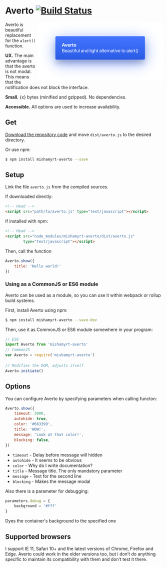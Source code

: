 # Averto [![Build Status](https://travis-ci.org/mishamyrt/averto.svg?branch=master)][ci]

<img src="https://raw.githubusercontent.com/mishamyrt/averto/readme-update/img/screenshot.png" align="right"
     alt="Averto dialog screenshot" width="400" height="188">

Averto is beautiful replacement for the `alert()` function.

**UX.** The main advantage is that the averto is not modal. 
This means that the notification does not block the interface.

**Small.** {x} bytes (minified and gzipped). No dependencies.

**Accessible.** All options are used to increase availability.


## Get

[Download the repository code](https://github.com/mishamyrt/averto/archive/master.zip) and move `dist/averto.js` to the desired directory.

Or use npm:

```sh
$ npm install mishamyrt-averto --save
```

## Setup

Link the file `averto.js` from the compiled sources.

If downloaded directly:
```html
<!-- Head -->
<script src="path/to/averto.js" type="text/javascript"></script>
```

If installed with npm:

```html
<!-- Head -->
<script src="node_modules/mishamyrt-averto/dist/averto.js"
        type="text/javascript"></script>
```

Then, call the function 

```js
Averto.show({
    title: 'Hello world!'
})
```

### Using as a CommonJS or ES6 module

Averto can be used as a module, so you can use it within webpack or rollup build systems.

First, install Averto using npm:

```sh
$ npm install mishamyrt-averto --save-dev
```

Then, use it as CommonJS or ES6 module somewhere in your program:

```js
// ES6
import Averto from 'mishamyrt-averto'
// CommonJS
var Averto = require('mishamyrt-averto')

// Modifies the DOM, adjusts itself
Averto.initiate()
```

## Options

You can configure Averto by specifying parameters when calling functon:

```js
Averto.show({
    timeout: 3000,
    autohide: true,
    color: '#663399',
    title: 'WOW!',
    message: 'Look at that color!',
    blocking: false,
})
```

* `timeout` - Delay before message will hidden
* `autohide` - It seems to be obvious
* `color` - Why do I write documentation?
* `title` - Message title. The only mandatory parameter
* `message` - Text for the second line
* `blocking` - Makes the message modal

Also there is a parameter for debugging:

```js
parameters.debug = {
    background = '#fff'
}
```

Dyes the container's background to the specified one


## Supported browsers

I support IE 11, Safari 10+ and the latest versions of Chrome, Firefox and Edge. Averto could work in the older versions too, but i don’t do anything specific to maintain its compatibility with them and don’t test it there.

[ci]: https://travis-ci.org/mishamyrt/averto